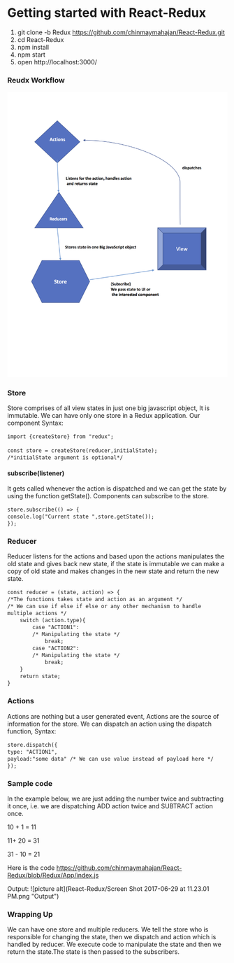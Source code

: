 # Getting started with React-Redux


1. git clone -b Redux https://github.com/chinmaymahajan/React-Redux.git
2. cd React-Redux
3. npm install
4. npm start
5. open http://localhost:3000/



### Reudx Workflow
![picture alt](https://github.com/chinmaymahajan/React-Redux/blob/Redux/Redux%20architecture.png "Redux Workflow")

### Store
Store comprises of all view states in just one big javascript object, It is immutable. We can have only one store in a Redux application.
Our component 
Syntax:
```
import {createStore} from "redux";
 
const store = createStore(reducer,initialState);
/*initialState argument is optional*/
```
#### subscribe(listener)
It gets called whenever the action is dispatched and we can get the state by using the function getState().
Components can subscribe to the store.
```
store.subscribe(() => {
console.log("Current state ",store.getState());
});
```

### Reducer
Reducer listens for the actions and based upon the actions manipulates the old state and gives back new state,
if the state is immutable we can make a copy of old state and makes changes in the new state and return the new state.
```
const reducer = (state, action) => { 
/*The functions takes state and action as an argument */
/* We can use if else if else or any other mechanism to handle multiple actions */
	switch (action.type){ 
		case "ACTION1":
		/* Manipulating the state */
			break;
		case "ACTION2":
		/* Manipulating the state */
			break;
	}
	return state;
}
```

### Actions
Actions are nothing but a user generated event, Actions are the source of information for the store.
We can dispatch an action using the dispatch function,
Syntax:
```
store.dispatch({
type: "ACTION1",
payload:"some data" /* We can use value instead of payload here */
});
```

### Sample code
In the example below, we are just adding the number twice and subtracting it once,
i.e. we are dispatching ADD action twice and SUBTRACT action once. 

10 + 1 = 11 

11+ 20 = 31 

31 - 10 = 21

Here is the code https://github.com/chinmaymahajan/React-Redux/blob/Redux/App/index.js

Output: ![picture alt](React-Redux/Screen Shot 2017-06-29 at 11.23.01 PM.png "Output")

### Wrapping Up
We can have one store and multiple reducers.
We tell the store who is responsible for changing the state, then we dispatch and action which is handled by reducer.
We execute code to manipulate the state and then we return the state.The state is then passed to the subscribers.



